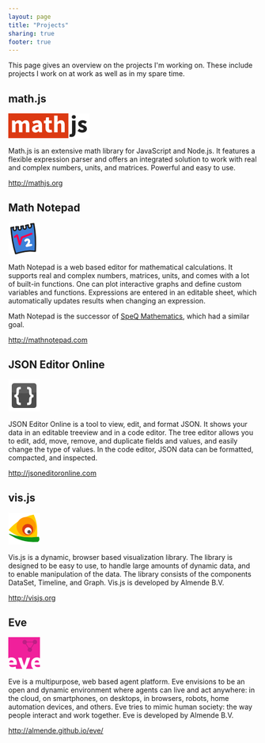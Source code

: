 ```yaml
---
layout: page
title: "Projects"
sharing: true
footer: true
---
```


This page gives an overview on the projects I'm working on.
These include projects I work on at work as well as in my spare time.


## math.js

<div class="logo">
  <img src="/images/projects/mathjs_165x50.png" style="width: 165px; height: 50px;"/>
</div>

Math.js is an extensive math library for JavaScript and Node.js.
It features a flexible expression parser and offers an integrated solution to
work with real and complex numbers, units, and matrices.
Powerful and easy to use.

http://mathjs.org


## Math Notepad

<div class="logo">
  <img src="/images/projects/mathnotepad_64x64.png" style="width: 64px; height: 64px;" />
</div>

Math Notepad is a web based editor for mathematical calculations.
It supports real and complex numbers, matrices, units,
and comes with a lot of built-in functions.
One can plot interactive graphs and define custom variables and functions.
Expressions are entered in an editable sheet,
which automatically updates results when changing an expression.

Math Notepad is the successor of [SpeQ Mathematics](http://speqmath.com),
which had a similar goal.

http://mathnotepad.com


## JSON Editor Online

<div class="logo">
  <img src="/images/projects/jsoneditor_64x64.png" style="width: 64px; height: 64px;" />
</div>

JSON Editor Online is a tool to view, edit, and format JSON.
It shows your data in an editable treeview and in a code editor.
The tree editor allows you to edit, add, move, remove, and duplicate fields and
values, and easily change the type of values.
In the code editor, JSON data can be formatted, compacted, and inspected.

http://jsoneditoronline.com


## vis.js

<div class="logo">
  <img src="/images/projects/vis_64x64.png" style="width: 64px; height: 64px;" />
</div>

Vis.js is a dynamic, browser based visualization library.
The library is designed to be easy to use,
to handle large amounts of dynamic  data,
and to enable manipulation of the data.
The library consists of the components DataSet, Timeline, and Graph.
Vis.js is developed by Almende B.V.

http://visjs.org


## Eve

<div class="logo">
  <img src="/images/projects/eve_64x64.png" style="width: 64px; height: 64px;" />
</div>

Eve is a multipurpose, web based agent platform.
Eve envisions to be an open and dynamic environment where agents can live and
act anywhere: in the cloud, on smartphones, on desktops, in browsers, robots,
home automation devices, and others. Eve tries to mimic human society:
the way people interact and work together.
Eve is developed by Almende B.V.

http://almende.github.io/eve/
